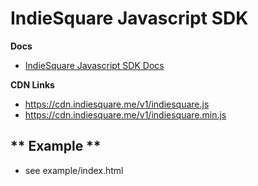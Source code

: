 # IndieSquare Javascript SDK

**Docs**

- [IndieSquare Javascript SDK Docs](https://developer.indiesquare.me/#javascript-sdk-v1)

**CDN Links**

- https://cdn.indiesquare.me/v1/indiesquare.js
- https://cdn.indiesquare.me/v1/indiesquare.min.js

** Example **
---

- see example/index.html